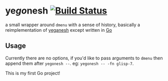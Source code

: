 ye*go*nesh [![Build Status](https://travis-ci.org/Klowner/node-binpacker.svg?branch=master)](https://travis-ci.org/Klowner/node-binpacker)
==========

a small wrapper around `dmenu` with a sense of history, basically a reimplementation of [yeganesh](http://dmwit.com/yeganesh) except written in [Go](http://golang.org/)

Usage
-----
Currently there are no options, if you'd like to pass arguments to `dmenu` then append them after `yegonesh --`. eg: `yegonesh -- -fn glisp-7`.


This is my first Go project!
